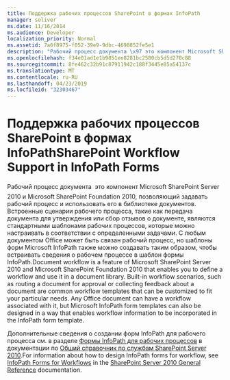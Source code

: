 ```yaml
---
title: Поддержка рабочих процессов SharePoint в формах InfoPath
manager: soliver
ms.date: 11/16/2014
ms.audience: Developer
localization_priority: Normal
ms.assetid: 7a6f8975-f052-39e9-9dbc-4698852fe5e1
description: "Рабочий процесс документа \x97 это компонент Microsoft SharePoint Server 2010 и Microsoft SharePoint Foundation 2010, позволяющий задавать рабочий процесс и использовать его в библиотеке документов. Встроенные сценарии рабочего процесса, такие как передача документа для утверждения или сбор отзывов о документе, являются стандартными шаблонами рабочих процессов, которые можно настраивать в соответствии с определенными задачами. С любым документом Office может быть связан рабочий процесс, но шаблоны форм Microsoft InfoPath также можно создавать таким образом, чтобы встраивать сведения о рабочем процессе в шаблон формы InfoPath."
ms.openlocfilehash: f34e01ad1e1b9851ee8281bc2580cb5d5d270c88
ms.sourcegitcommit: 8fe462c32b91c87911942c188f3445e85a54137c
ms.translationtype: MT
ms.contentlocale: ru-RU
ms.lasthandoff: 04/23/2019
ms.locfileid: "32303467"
---
```

# <a name="sharepoint-workflow-support-in-infopath-forms"></a><span data-ttu-id="63624-105">Поддержка рабочих процессов SharePoint в формах InfoPath</span><span class="sxs-lookup"><span data-stu-id="63624-105">SharePoint Workflow Support in InfoPath Forms</span></span>

<span data-ttu-id="63624-p102">Рабочий процесс документа  это компонент Microsoft SharePoint Server 2010 и Microsoft SharePoint Foundation 2010, позволяющий задавать рабочий процесс и использовать его в библиотеке документов. Встроенные сценарии рабочего процесса, такие как передача документа для утверждения или сбор отзывов о документе, являются стандартными шаблонами рабочих процессов, которые можно настраивать в соответствии с определенными задачами. С любым документом Office может быть связан рабочий процесс, но шаблоны форм Microsoft InfoPath также можно создавать таким образом, чтобы встраивать сведения о рабочем процессе в шаблон формы InfoPath.</span><span class="sxs-lookup"><span data-stu-id="63624-p102">Document workflow is a feature of Microsoft SharePoint Server 2010 and Microsoft SharePoint Foundation 2010 that enables you to define a workflow and use it in a document library. Built-in workflow scenarios, such as routing a document for approval or collecting feedback about a document are common workflow templates that can be customized to fit your particular needs. Any Office document can have a workflow associated with it, but Microsoft InfoPath form templates can also be designed in a way that enables workflow information to be incorporated in the InfoPath form template.</span></span> 
  
<span data-ttu-id="63624-109">Дополнительные сведения о создании форм InfoPath для рабочего процесса см. в разделе [Формы InfoPath для рабочих процессов](https://msdn.microsoft.com/library/f2b0423e-22d7-485f-a723-19fa68759ef3%28Office.15%29.aspx) в документации по [Общий справочник по службам SharePoint Server 2010](https://msdn.microsoft.com/library/b3bf6083-997f-48c3-9ea3-e351439699ba%28Office.15%29.aspx).</span><span class="sxs-lookup"><span data-stu-id="63624-109">For information about how to design InfoPath forms for workflow, see [InfoPath Forms for Workflows](https://msdn.microsoft.com/library/f2b0423e-22d7-485f-a723-19fa68759ef3%28Office.15%29.aspx) in the [SharePoint Server 2010 General Reference](https://msdn.microsoft.com/library/b3bf6083-997f-48c3-9ea3-e351439699ba%28Office.15%29.aspx) documentation.</span></span> 
  

